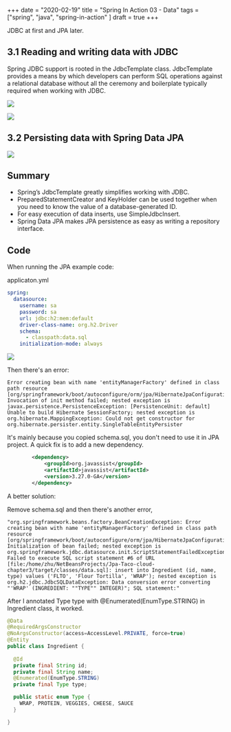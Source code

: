 +++ 
date = "2020-02-19"
title = "Spring In Action 03 - Data"
tags = ["spring", "java", "spring-in-action" ]
draft = true
+++

JDBC at first and JPA later.
## 3.1 Reading and writing data with JDBC
Spring JDBC support is rooted in the JdbcTemplate class. JdbcTemplate provides a means by which developers can perform SQL operations against a relational database without all the ceremony and boilerplate typically required when working with JDBC.

![](https://i.imgur.com/Vf418s1.png)

![](https://i.imgur.com/u0ksD8N.png)

## 3.2 Persisting data with Spring Data JPA

![](https://i.imgur.com/VLM1NMe.png)


## Summary
- Spring’s JdbcTemplate greatly simplifies working with JDBC. 
- PreparedStatementCreator and KeyHolder can be used together when you need to know the value of a database-generated ID.
- For easy execution of data inserts, use SimpleJdbcInsert. 
- Spring Data JPA makes JPA persistence as easy as writing a repository interface.

## Code
When running the JPA example code:

applicaton.yml
```yml
spring:
  datasource:
    username: sa
    password: sa
    url: jdbc:h2:mem:default
    driver-class-name: org.h2.Driver
    schema:
      - classpath:data.sql
    initialization-mode: always
```
![](https://i.imgur.com/kpJEBfx.png)

Then there's an error:
```log
Error creating bean with name 'entityManagerFactory' defined in class path resource [org/springframework/boot/autoconfigure/orm/jpa/HibernateJpaConfiguration.class]: Invocation of init method failed; nested exception is javax.persistence.PersistenceException: [PersistenceUnit: default] Unable to build Hibernate SessionFactory; nested exception is org.hibernate.MappingException: Could not get constructor for org.hibernate.persister.entity.SingleTableEntityPersister
```

It's mainly because you copied schema.sql, you don't need to use it in JPA project. A quick fix is to add a new dependency.
```xml
        <dependency>
            <groupId>org.javassist</groupId>
            <artifactId>javassist</artifactId>
            <version>3.27.0-GA</version>
        </dependency>
```

A better solution:

Remove schema.sql and then there's another error,
```log
"org.springframework.beans.factory.BeanCreationException: Error creating bean with name 'entityManagerFactory' defined in class path resource [org/springframework/boot/autoconfigure/orm/jpa/HibernateJpaConfiguration.class]: Initialization of bean failed; nested exception is org.springframework.jdbc.datasource.init.ScriptStatementFailedException: Failed to execute SQL script statement #6 of URL [file:/home/zhu/NetBeansProjects/Jpa-Taco-cloud-chapter3/target/classes/data.sql]: insert into Ingredient (id, name, type) values ('FLTO', 'Flour Tortilla', 'WRAP'); nested exception is org.h2.jdbc.JdbcSQLDataException: Data conversion error converting "'WRAP' (INGREDIENT: ""TYPE"" INTEGER)"; SQL statement:"
```
After I annotated Type type with @Enumerated(EnumType.STRING) in Ingredient class, it worked.
```java
@Data
@RequiredArgsConstructor
@NoArgsConstructor(access=AccessLevel.PRIVATE, force=true)
@Entity
public class Ingredient {
  
  @Id
  private final String id;
  private final String name;
  @Enumerated(EnumType.STRING)
  private final Type type;

  public static enum Type {
    WRAP, PROTEIN, VEGGIES, CHEESE, SAUCE
  }

}
```